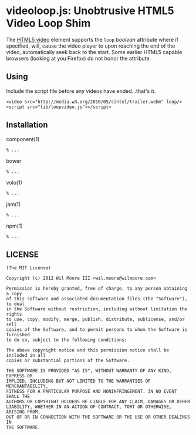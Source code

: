 # videoloop.js: Unobtrusive HTML5 Video Loop Shim

  The [HTML5 video][HTML5Video] element supports the `loop` _boolean_ attribute where if specified, will, cause the video player to upon reaching the end of the video, automatically seek back to the start. Some earlier HTML5 capable browsers (looking at you Firefox) do not honor the attribute.

## Using

Include the script file before any videos have ended...that's it.

```
<video src="http://media.w3.org/2010/05/sintel/trailer.webm" loop/>
<script src="lib/loopvideo.js"></script>
```

## Installation

  component(1)

    % ...

  bower

    % ...

  volo(1)

    % ...

  jam(1)

    % ...

  npm(1)

    % ...

## LICENSE

    (The MIT License)

    Copyright (c) 2012 Wil Moore III <wil.moore@wilmoore.com>

    Permission is hereby granted, free of charge, to any person obtaining a copy
    of this software and associated documentation files (the "Software"), to deal
    in the Software without restriction, including without limitation the rights
    to use, copy, modify, merge, publish, distribute, sublicense, and/or sell
    copies of the Software, and to permit persons to whom the Software is furnished
    to do so, subject to the following conditions:
    
    The above copyright notice and this permission notice shall be included in all
    copies or substantial portions of the Software.
    
    THE SOFTWARE IS PROVIDED "AS IS", WITHOUT WARRANTY OF ANY KIND, EXPRESS OR
    IMPLIED, INCLUDING BUT NOT LIMITED TO THE WARRANTIES OF MERCHANTABILITY,
    FITNESS FOR A PARTICULAR PURPOSE AND NONINFRINGEMENT. IN NO EVENT SHALL THE
    AUTHORS OR COPYRIGHT HOLDERS BE LIABLE FOR ANY CLAIM, DAMAGES OR OTHER
    LIABILITY, WHETHER IN AN ACTION OF CONTRACT, TORT OR OTHERWISE, ARISING FROM,
    OUT OF OR IN CONNECTION WITH THE SOFTWARE OR THE USE OR OTHER DEALINGS IN
    THE SOFTWARE.


[HTML5Video]: https://developer.mozilla.org/en-US/docs/HTML/Element/video
